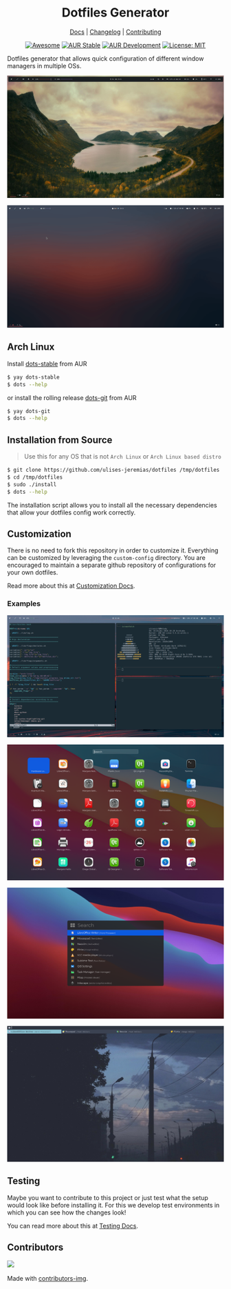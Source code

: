 <div align="center">
<h1>Dotfiles Generator</h1>

[Docs](https://github.com/ulises-jeremias/dotfiles/wiki) |
[Changelog](#) |
[Contributing](https://github.com/ulises-jeremias/dotfiles/blob/master/.github/CONTRIBUTING.md)

</div>
<div align="center">

[![Awesome](https://cdn.rawgit.com/sindresorhus/awesome/d7305f38d29fed78fa85652e3a63e154dd8e8829/media/badge.svg)](https://github.com/PandaFoss/Awesome-Arch)
[![AUR Stable](https://img.shields.io/aur/version/dots-stable?label=AUR)](https://aur.archlinux.org/packages/dots-stable)
[![AUR Development](https://img.shields.io/aur/version/dots-git?label=AUR)](https://aur.archlinux.org/packages/dots-git)
[![License: MIT][licensebadge]][licenseurl]

</div>

Dotfiles generator that allows quick configuration of different window managers in multiple OSs.

![Dotfiles Screen Overview](https://raw.githubusercontent.com/ulises-jeremias/dotfiles/master/static/screen-2.jpg)

![Dotfiles Overview](https://raw.githubusercontent.com/ulises-jeremias/dotfiles/master/static/demo.gif)

## Arch Linux

Install [dots-stable](https://aur.archlinux.org/packages/dots-stable/) from AUR

```sh
$ yay dots-stable
$ dots --help
```

or install the rolling release [dots-git](https://aur.archlinux.org/packages/dots-git/) from AUR

```sh
$ yay dots-git
$ dots --help
```

## Installation from Source

> Use this for any OS that is not `Arch Linux` or `Arch Linux based distro`

```sh
$ git clone https://github.com/ulises-jeremias/dotfiles /tmp/dotfiles
$ cd /tmp/dotfiles
$ sudo ./install
$ dots --help
```

The installation script allows you to install all the necessary dependencies that allow your dotfiles config work correctly.

## Customization

There is no need to fork this repository in order to customize it. Everything can be customized by leveraging the `custom-config` directory. You are encouraged to maintain a separate github repository of configurations for your own dotfiles.

Read more about this at [Customization Docs](https://github.com/ulises-jeremias/dotfiles/wiki/#Customization).

### Examples

![i3 with alacritty](https://raw.githubusercontent.com/ulises-jeremias/dotfiles/master/static/nvim.png)

![Apps finder](https://raw.githubusercontent.com/ulises-jeremias/dotfiles/master/static/screenshot-launchpad.png)

![Apps finder](https://raw.githubusercontent.com/ulises-jeremias/dotfiles/master/static/screenshot-spotlight-dark.png)

![Apps finder](https://raw.githubusercontent.com/ulises-jeremias/dotfiles/master/static/screenshot-nord-two-lines.png)

## Testing

Maybe you want to contribute to this project or just test what the setup would look like before installing it. For this we develop test environments in which you can see how the changes look!

You can read more about this at [Testing Docs](https://github.com/ulises-jeremias/dotfiles/wiki/#Testing).

## Contributors

<a href="https://github.com/ulises-jeremias/dotfiles/contributors">
  <img src="https://contrib.rocks/image?repo=ulises-jeremias/dotfiles"/>
</a>

Made with [contributors-img](https://contrib.rocks).

[docsdeploymentbadge]: https://github.com/ulises-jeremias/dotfiles/workflows/Deploy%20Docs/badge.svg
[licensebadge]: https://img.shields.io/badge/License-MIT-blue.svg
[licenseurl]: https://github.com/ulises-jeremias/dotfiles/blob/master/LICENSE

